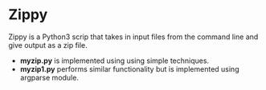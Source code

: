 # Zippy

Zippy is a Python3 scrip that takes in input files from the command line and give output as a zip file.

* **myzip.py** is implemented using using simple techniques.
* **myzip1.py** performs similar functionality but is implemented using argparse module.
